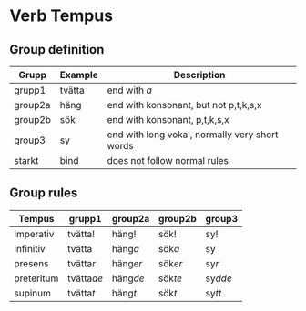 
# Verb Tempus

## Group definition
Grupp       |   Example     |   Description
------------|---------------|----------------
 grupp1     | tvätta        | end with *a*
 group2a    | häng          | end with konsonant, but not p,t,k,s,x
 group2b    | sök           | end with konsonant, p,t,k,s,x
 group3     | sy            | end with long vokal, normally very short words
 starkt     | bind          | does not follow normal rules


## Group rules

Tempus      |   grupp1  |   group2a |   group2b |   group3
------------|-----------|-----------|-----------|-----------
 imperativ  | tvätta!   | häng!     | sök!      | sy!
 infinitiv  | tvätta    | häng*a*   | sök*a*    | sy
 presens    | tvätta*r* | häng*er*  | sök*er*   | sy*r*
 preteritum | tvätta*de*| häng*de*  | sök*te*   | sy*dde*
 supinum    | tvätta*t* | häng*t*   | sök*t*    | sy*tt*
